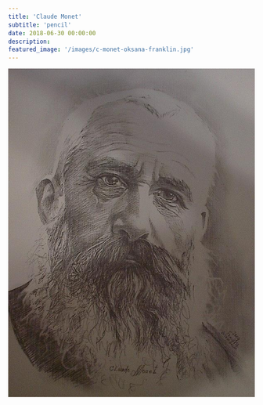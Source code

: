 ```yaml
---
title: 'Claude Monet'
subtitle: 'pencil'
date: 2018-06-30 00:00:00
description:
featured_image: '/images/c-monet-oksana-franklin.jpg'
---
```


![](/images/c-monet-oksana-franklin.jpg)
